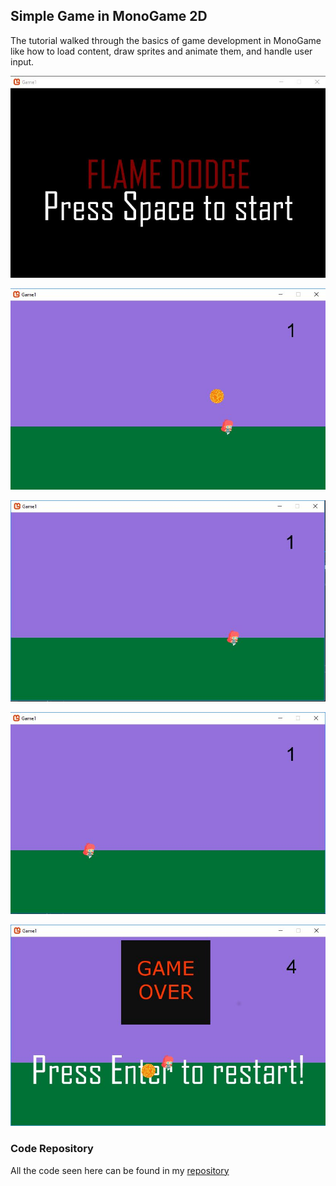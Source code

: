 ## Simple Game in MonoGame 2D
The tutorial walked through the basics of game development in MonoGame like  how to load content, draw sprites and animate them,
and handle user input.

![](img/gameStart.JPG?raw=true)

![](img/away.JPG?raw=true)

![](img/running.JPG?raw=true)

![](img/running2.JPG?raw=true)

![](img/gameOver.JPG?raw=true)

### Code Repository
All the code seen here can be found in my [repository](https://github.com/hmadland/Projects)
